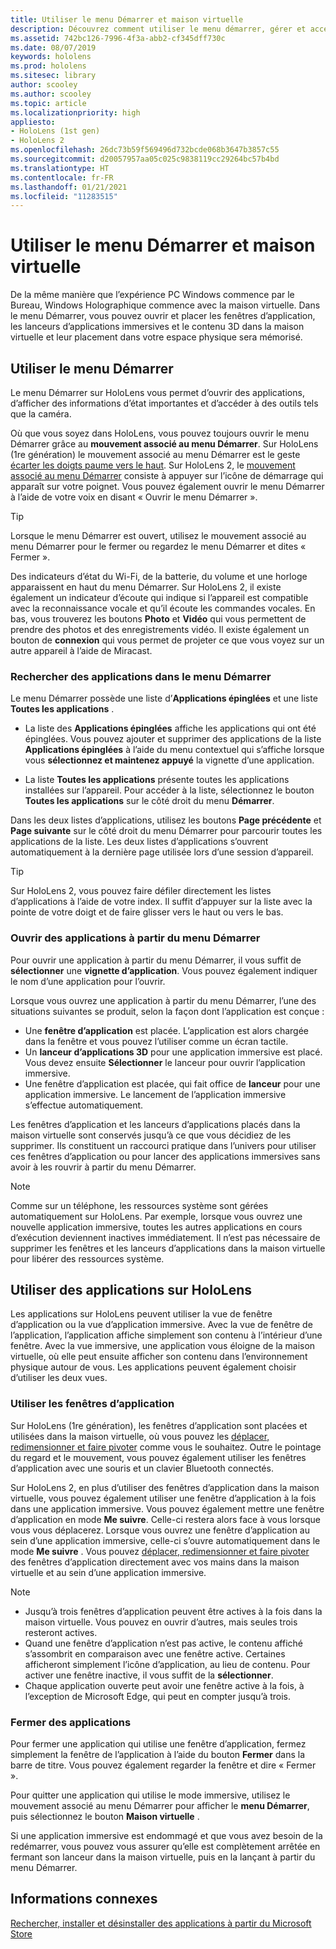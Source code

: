 ```yaml
---
title: Utiliser le menu Démarrer et maison virtuelle
description: Découvrez comment utiliser le menu démarrer, gérer et accéder aux applications, et parcourir la page d’accueil des réalités mixtes sur les appareils HoloLens.
ms.assetid: 742bc126-7996-4f3a-abb2-cf345dff730c
ms.date: 08/07/2019
keywords: hololens
ms.prod: hololens
ms.sitesec: library
author: scooley
ms.author: scooley
ms.topic: article
ms.localizationpriority: high
appliesto:
- HoloLens (1st gen)
- HoloLens 2
ms.openlocfilehash: 26dc73b59f569496d732bcde068b3647b3857c55
ms.sourcegitcommit: d20057957aa05c025c9838119cc29264bc57b4bd
ms.translationtype: HT
ms.contentlocale: fr-FR
ms.lasthandoff: 01/21/2021
ms.locfileid: "11283515"
---
```

# Utiliser le menu Démarrer et maison virtuelle

De la même manière que l’expérience PC Windows commence par le Bureau, Windows Holographique commence avec la maison virtuelle.  Dans le menu Démarrer, vous pouvez ouvrir et placer les fenêtres d’application, les lanceurs d’applications immersives et le contenu 3D dans la maison virtuelle et leur placement dans votre espace physique sera mémorisé.

## Utiliser le menu Démarrer

Le menu Démarrer sur HoloLens vous permet d’ouvrir des applications, d’afficher des informations d’état importantes et d’accéder à des outils tels que la caméra.

Où que vous soyez dans HoloLens, vous pouvez toujours ouvrir le menu Démarrer grâce au **mouvement associé au menu Démarrer**.  Sur HoloLens (1re génération) le mouvement associé au menu Démarrer est le geste [écarter les doigts paume vers le haut](https://support.microsoft.com/help/12644/hololens-use-gestures). Sur HoloLens 2, le [mouvement associé au menu Démarrer](hololens2-basic-usage.md#start-gesture) consiste à appuyer sur l’icône de démarrage qui apparaît sur votre poignet.  Vous pouvez également ouvrir le menu Démarrer à l’aide de votre voix en disant « Ouvrir le menu Démarrer ».

> [!TIP]
> Lorsque le menu Démarrer est ouvert, utilisez le mouvement associé au menu Démarrer pour le fermer ou regardez le menu Démarrer et dites « Fermer ».

Des indicateurs d’état du Wi-Fi, de la batterie, du volume et une horloge apparaissent en haut du menu Démarrer. Sur HoloLens 2, il existe également un indicateur d’écoute qui indique si l’appareil est compatible avec la reconnaissance vocale et qu’il écoute les commandes vocales. En bas, vous trouverez les boutons **Photo** et **Vidéo** qui vous permettent de prendre des photos et des enregistrements vidéo.  Il existe également un bouton de **connexion** qui vous permet de projeter ce que vous voyez sur un autre appareil à l’aide de Miracast.

### Rechercher des applications dans le menu Démarrer

Le menu Démarrer possède une liste d’**Applications épinglées** et une liste **Toutes les applications** .

- La liste des **Applications épinglées** affiche les applications qui ont été épinglées. Vous pouvez ajouter et supprimer des applications de la liste **Applications épinglées** à l’aide du menu contextuel qui s’affiche lorsque vous **sélectionnez et maintenez appuyé** la vignette d’une application.

- La liste **Toutes les applications** présente toutes les applications installées sur l’appareil.  Pour accéder à la liste, sélectionnez le bouton **Toutes les applications** sur le côté droit du menu **Démarrer**.

Dans les deux listes d’applications, utilisez les boutons **Page précédente** et **Page suivante** sur le côté droit du menu Démarrer pour parcourir toutes les applications de la liste.  Les deux listes d’applications s’ouvrent automatiquement à la dernière page utilisée lors d’une session d’appareil.

> [!TIP]
> Sur HoloLens 2, vous pouvez faire défiler directement les listes d’applications à l’aide de votre index. Il suffit d’appuyer sur la liste avec la pointe de votre doigt et de faire glisser vers le haut ou vers le bas.

### Ouvrir des applications à partir du menu Démarrer

Pour ouvrir une application à partir du menu Démarrer, il vous suffit de **sélectionner** une **vignette d’application**. Vous pouvez également indiquer le nom d’une application pour l’ouvrir.

Lorsque vous ouvrez une application à partir du menu Démarrer, l’une des situations suivantes se produit, selon la façon dont l’application est conçue :

- Une **fenêtre d’application** est placée. L’application est alors chargée dans la fenêtre et vous pouvez l’utiliser comme un écran tactile.
- Un **lanceur d’applications 3D** pour une application immersive est placé. Vous devez ensuite **Sélectionner** le lanceur pour ouvrir l’application immersive.
- Une fenêtre d’application est placée, qui fait office de **lanceur** pour une application immersive. Le lancement de l’application immersive s’effectue automatiquement.

Les fenêtres d’application et les lanceurs d’applications placés dans la maison virtuelle sont conservés jusqu’à ce que vous décidiez de les supprimer.  Ils constituent un raccourci pratique dans l’univers pour utiliser ces fenêtres d’application ou pour lancer des applications immersives sans avoir à les rouvrir à partir du menu Démarrer. 

> [!NOTE]
>Comme sur un téléphone, les ressources système sont gérées automatiquement sur HoloLens.  Par exemple, lorsque vous ouvrez une nouvelle application immersive, toutes les autres applications en cours d’exécution deviennent inactives immédiatement. Il n’est pas nécessaire de supprimer les fenêtres et les lanceurs d’applications dans la maison virtuelle pour libérer des ressources système. 

## Utiliser des applications sur HoloLens

Les applications sur HoloLens peuvent utiliser la vue de fenêtre d’application ou la vue d’application immersive. Avec la vue de fenêtre de l’application, l’application affiche simplement son contenu à l’intérieur d’une fenêtre. Avec la vue immersive, une application vous éloigne de la maison virtuelle, où elle peut ensuite afficher son contenu dans l’environnement physique autour de vous. Les applications peuvent également choisir d’utiliser les deux vues.

### Utiliser les fenêtres d’application

Sur HoloLens (1re génération), les fenêtres d’application sont placées et utilisées dans la maison virtuelle, où vous pouvez les [déplacer, redimensionner et faire pivoter](hololens1-basic-usage.md#move-resize-and-rotate-apps) comme vous le souhaitez. Outre le pointage du regard et le mouvement, vous pouvez également utiliser les fenêtres d’application avec une souris et un clavier Bluetooth connectés.

Sur HoloLens 2, en plus d’utiliser des fenêtres d’application dans la maison virtuelle, vous pouvez également utiliser une fenêtre d’application à la fois dans une application immersive. Vous pouvez également mettre une fenêtre d’application en mode **Me suivre**. Celle-ci restera alors face à vous lorsque vous vous déplacerez. Lorsque vous ouvrez une fenêtre d’application au sein d’une application immersive, celle-ci s’ouvre automatiquement dans le mode **Me suivre** . Vous pouvez [déplacer, redimensionner et faire pivoter](hololens2-basic-usage.md#move-resize-and-rotate-holograms) des fenêtres d’application directement avec vos mains dans la maison virtuelle et au sein d’une application immersive.

> [!NOTE]
>
> - Jusqu’à trois fenêtres d’application peuvent être actives à la fois dans la maison virtuelle. Vous pouvez en ouvrir d’autres, mais seules trois resteront actives.
> - Quand une fenêtre d’application n’est pas active, le contenu affiché s’assombrit en comparaison avec une fenêtre active.  Certaines afficheront simplement l’icône d’application, au lieu de contenu.  Pour activer une fenêtre inactive, il vous suffit de la **sélectionner**.
> - Chaque application ouverte peut avoir une fenêtre active à la fois, à l’exception de Microsoft Edge, qui peut en compter jusqu’à trois.

### Fermer des applications

Pour fermer une application qui utilise une fenêtre d’application, fermez simplement la fenêtre de l’application à l’aide du bouton **Fermer** dans la barre de titre.  Vous pouvez également regarder la fenêtre et dire « Fermer ».

Pour quitter une application qui utilise le mode immersive, utilisez le mouvement associé au menu Démarrer pour afficher le **menu Démarrer**, puis sélectionnez le bouton **Maison virtuelle** .

Si une application immersive est endommagé et que vous avez besoin de la redémarrer, vous pouvez vous assurer qu’elle est complètement arrêtée en fermant son lanceur dans la maison virtuelle, puis en la lançant à partir du menu Démarrer.

## Informations connexes

[Rechercher, installer et désinstaller des applications à partir du Microsoft Store](holographic-store-apps.md)
